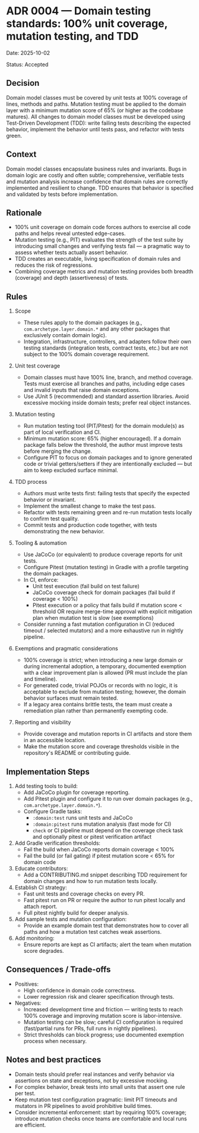 # ADR 0004 — Domain testing standards: 100% unit coverage, mutation testing, and TDD

Date: 2025-10-02

Status: Accepted

Decision
--------
Domain model classes must be covered by unit tests at 100% coverage of lines, methods and paths. Mutation testing must be applied to the domain layer with a minimum mutation score of 65% (or higher as the codebase matures). All changes to domain model classes must be developed using Test-Driven Development (TDD): write failing tests describing the expected behavior, implement the behavior until tests pass, and refactor with tests green.

Context
-------
Domain model classes encapsulate business rules and invariants. Bugs in domain logic are costly and often subtle; comprehensive, verifiable tests and mutation analysis increase confidence that domain rules are correctly implemented and resilient to change. TDD ensures that behavior is specified and validated by tests before implementation.

Rationale
---------
- 100% unit coverage on domain code forces authors to exercise all code paths and helps reveal untested edge-cases.
- Mutation testing (e.g., PIT) evaluates the strength of the test suite by introducing small changes and verifying tests fail — a pragmatic way to assess whether tests actually assert behavior.
- TDD creates an executable, living specification of domain rules and reduces the risk of regressions.
- Combining coverage metrics and mutation testing provides both breadth (coverage) and depth (assertiveness) of tests.

Rules
-----
1. Scope
   - These rules apply to the domain packages (e.g., `com.archetype.layer.domain.*` and any other packages that exclusively contain domain logic).
   - Integration, infrastructure, controllers, and adapters follow their own testing standards (integration tests, contract tests, etc.) but are not subject to the 100% domain coverage requirement.

2. Unit test coverage
   - Domain classes must have 100% line, branch, and method coverage. Tests must exercise all branches and paths, including edge cases and invalid inputs that raise domain exceptions.
   - Use JUnit 5 (recommended) and standard assertion libraries. Avoid excessive mocking inside domain tests; prefer real object instances.

3. Mutation testing
   - Run mutation testing tool (PIT/Pitest) for the domain module(s) as part of local verification and CI.
   - Minimum mutation score: 65% (higher encouraged). If a domain package falls below the threshold, the author must improve tests before merging the change.
   - Configure PIT to focus on domain packages and to ignore generated code or trivial getters/setters if they are intentionally excluded — but aim to keep excluded surface minimal.

4. TDD process
   - Authors must write tests first: failing tests that specify the expected behavior or invariant.
   - Implement the smallest change to make the test pass.
   - Refactor with tests remaining green and re-run mutation tests locally to confirm test quality.
   - Commit tests and production code together, with tests demonstrating the new behavior.

5. Tooling & automation
   - Use JaCoCo (or equivalent) to produce coverage reports for unit tests.
   - Configure Pitest (mutation testing) in Gradle with a profile targeting the domain packages.
   - In CI, enforce:
     - Unit test execution (fail build on test failure)
     - JaCoCo coverage check for domain packages (fail build if coverage < 100%)
     - Pitest execution or a policy that fails build if mutation score < threshold OR require merge-time approval with explicit mitigation plan when mutation test is slow (see exemptions)
   - Consider running a fast mutation configuration in CI (reduced timeout / selected mutators) and a more exhaustive run in nightly pipeline.

6. Exemptions and pragmatic considerations
   - 100% coverage is strict; when introducing a new large domain or during incremental adoption, a temporary, documented exemption with a clear improvement plan is allowed (PR must include the plan and timeline).
   - For generated code, trivial POJOs or records with no logic, it is acceptable to exclude from mutation testing; however, the domain behavior surfaces must remain tested.
   - If a legacy area contains brittle tests, the team must create a remediation plan rather than permanently exempting code.

7. Reporting and visibility
   - Provide coverage and mutation reports in CI artifacts and store them in an accessible location.
   - Make the mutation score and coverage thresholds visible in the repository's README or contributing guide.

Implementation Steps
--------------------
1. Add testing tools to build:
   - Add JaCoCo plugin for coverage reporting.
   - Add Pitest plugin and configure it to run over domain packages (e.g., `com.archetype.layer.domain.*`).
   - Configure Gradle tasks:
     - `:domain:test` runs unit tests and JaCoCo
     - `:domain:pitest` runs mutation analysis (fast mode for CI)
     - `check` or CI pipeline must depend on the coverage check task and optionally pitest or pitest verification artifact
2. Add Gradle verification thresholds:
   - Fail the build when JaCoCo reports domain coverage < 100%
   - Fail the build (or fail gating) if pitest mutation score < 65% for domain code
3. Educate contributors:
   - Add a CONTRIBUTING.md snippet describing TDD requirement for domain changes and how to run mutation tests locally.
4. Establish CI strategy:
   - Fast unit tests and coverage checks on every PR.
   - Fast pitest run on PR or require the author to run pitest locally and attach report.
   - Full pitest nightly build for deeper analysis.
5. Add sample tests and mutation configuration:
   - Provide an example domain test that demonstrates how to cover all paths and how a mutation test catches weak assertions.
6. Add monitoring:
   - Ensure reports are kept as CI artifacts; alert the team when mutation score degrades.

Consequences / Trade-offs
-------------------------
- Positives:
  - High confidence in domain code correctness.
  - Lower regression risk and clearer specification through tests.
- Negatives:
  - Increased development time and friction — writing tests to reach 100% coverage and improving mutation score is labor-intensive.
  - Mutation testing can be slow; careful CI configuration is required (fast/partial runs for PRs, full runs in nightly pipelines).
  - Strict thresholds can block progress; use documented exemption process when necessary.

Notes and best practices
------------------------
- Domain tests should prefer real instances and verify behavior via assertions on state and exceptions, not by excessive mocking.
- For complex behavior, break tests into small units that assert one rule per test.
- Keep mutation test configuration pragmatic: limit PIT timeouts and mutators in PR pipelines to avoid prohibitive build times.
- Consider incremental enforcement: start by requiring 100% coverage; introduce mutation checks once teams are comfortable and local runs are efficient.
